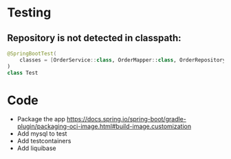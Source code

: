 # Testing

## Repository is not detected in classpath:
```kt
@SpringBootTest(
    classes = [OrderService::class, OrderMapper::class, OrderRepository::class]
)
class Test
```

# Code
- Package the app https://docs.spring.io/spring-boot/gradle-plugin/packaging-oci-image.html#build-image.customization
- Add mysql to test
- Add testcontainers
- Add liquibase